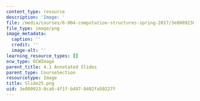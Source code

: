 ```yaml
---
content_type: resource
description: 'Image: '
file: /media/courses/6-004-computation-structures-spring-2017/3e8009230ca64f1fb4978402fa50227f_Slide25.png
file_type: image/png
image_metadata:
  caption: ''
  credit: ''
  image-alt: ''
learning_resource_types: []
ocw_type: OCWImage
parent_title: 4.1 Annotated Slides
parent_type: CourseSection
resourcetype: Image
title: Slide25.png
uid: 3e800923-0ca6-4f1f-b497-8402fa50227f
---
```

